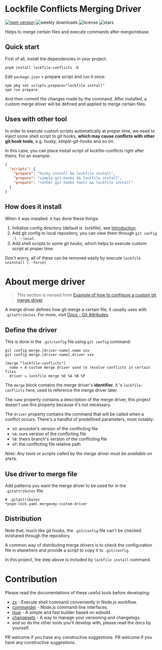 # Lockfile Conflicts Merging Driver

[![npm version](https://img.shields.io/npm/v/lockfile-conflicts)](https://npmjs.com/package/lockfile-conflicts)
![weekly downloads](https://img.shields.io/npm/dw/lockfile-conflicts)
![license](https://img.shields.io/npm/l/lockfile-conflicts)
![stars](https://img.shields.io/github/stars/emosheeep/lockfile-conflicts)

Helps to merge certain files and execute commands after merge/rebase.

## Quick start

First of all, install the dependencies in your project.

```shell
pnpm install lockfile-conflicts -D
```

Edit `package.json` > prepare script and run it once:

```shell
npm pkg set scripts.prepare="lockfile install"
npm run prepare
```

And then commit the changes made by the command. After installed, a custom merge driver will be defined and applied to merge certain files.

## Uses with other tool

In order to execute custom scripts automatically at proper time, we need to inject some shell script to git hooks, **which may cause conflicts with other git hook tools**, e.g. _husky, simple-git-hooks_ and so on.

In this case, you can place install script of lockfile-conflicts right after theirs. For an example:

```json
{
  "scripts": {
    "prepare": "husky install && lockfile install",
    "prepare": "simple-git-hooks && lockfile install",
    "prepare": "<other git hooks tool> && lockfile install"
  }
}
```

## How does it install

When it was installed. it has done these things:

1. Initialize config directory (default is .lockfile), see [Introduction](./config/README.md).
2. Add git config to local repository, you can view them through `git config -l --local`.
3. Add shell scripts to some git hooks, which helps to execute custom script at proper time.

Don't worry, all of these can be removed easily by execute `lockfile uninstall [--force]`

# About merge driver

> This section is revised from [Example of how to configure a custom git merge driver](https://github.com/Praqma/git-merge-driver)

A merge driver defines how git merge a certain file, it usually uses with `.gitattributes`. For more, visit [Docs - Git Attributes](https://git-scm.com/docs/gitattributes).

## Define the driver

This is done in the `.git/config` file using `git config` command:
```shell
git config merge.[driver-name].name xxx
git config merge.[driver-name].driver xxx
```

```properties
[merge "lockfile-conflicts"]
  name = A custom merge driver used to resolve conflicts in certain files
  driver = lockfile merge %O %A %B %P
```

The `merge` block contains the merge driver's **identifier**, it
's `lockfile-conflicts` here, used to reference the merge driver later.

The `name` property contains a description of the merge driver, this project doesn't use this property because it's not necessary.

The `driver` property contains the command that will be called when a conflict occurs. There's a handful of predefined parameters, most notably:

- `%O`: ancestor’s version of the conflicting file
- `%A`: ours version of the conflicting file
- `%B`: theirs branch's version of the conflicting file
- `%P`: the conflicting file relative path

_Note: Any tools or scripts called by the merge driver must be available on `$PATH`_.

## Use driver to merge file

Add patterns you want the merge driver to be used for in the `.gitattributes` file:

```properties
# .gitattributes
*pnpm-lock.yaml merge=my-custom-driver
```

## Distribution

Note that, much like git hooks, the `.git/config` file can't be checked in/shared through the repository.

A common way of distributing merge drivers is to check the configuration file in elsewhere and provide a script to copy it to `.git/config`.

In this project, the step above is included by `lockfile install` command.

# Contribution

Please read the documentations of these useful tools before developing:

- [zx](https://github.com/google/zx) - Execute shell command conveniently in Node.js workflow.
- [commander](https://github.com/tj/commander.js) - Node.js command-line interfaces.
- [tsup](https://github.com/egoist/tsup) - A simple and fast builder based on esbuild.
- [changesets](https://github.com/changesets/changesets) - A way to manage your versioning and changelogs.
- and so do the other tools you'll develop with, please read the docs by yourself.

PR welcome if you have any constructive suggestions.
PR welcome if you have any constructive suggestions.